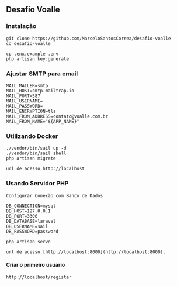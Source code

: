 ## Desafio Voalle

### Instalação

```
git clone https://github.com/MarceloSantosCorrea/desafio-voalle
cd desafio-voalle

cp .enx.example .env
php artisan key:generate
```

### Ajustar SMTP para email

```
MAIL_MAILER=smtp
MAIL_HOST=smtp.mailtrap.io
MAIL_PORT=587
MAIL_USERNAME=
MAIL_PASSWORD=
MAIL_ENCRYPTION=tls
MAIL_FROM_ADDRESS=contato@voalle.com.br
MAIL_FROM_NAME="${APP_NAME}"
```

### Utilizando Docker

```
./vendor/bin/sail up -d
./vendor/bin/sail shell
php artisan migrate

url de acesso http://localhost
```

### Usando Servidor PHP

```
Configurar Conexão com Banco de Dados

DB_CONNECTION=mysql
DB_HOST=127.0.0.1
DB_PORT=3306
DB_DATABASE=laravel
DB_USERNAME=sail
DB_PASSWORD=password

php artisan serve

url de acesso [http://localhost:8000](http://localhost:8000).
```

#### Criar o primeiro usuário

```
http://localhost/register
```
